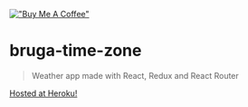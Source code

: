 [!["Buy Me A Coffee"](https://www.buymeacoffee.com/assets/img/custom_images/orange_img.png)](https://www.buymeacoffee.com/brugarolas)

# bruga-time-zone

> Weather app made with React, Redux and React Router

[Hosted at Heroku!](https://bruga-time-zone.herokuapp.com/timezone?lat=40.42&lon=-3.7)
